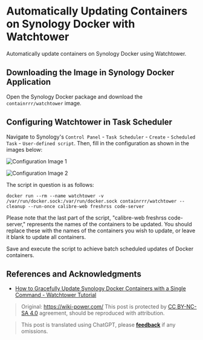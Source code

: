 # Automatically Updating Containers on Synology Docker with Watchtower

Automatically update containers on Synology Docker using Watchtower.

## Downloading the Image in Synology Docker Application

Open the Synology Docker package and download the `containrrr/watchtower` image.

## Configuring Watchtower in Task Scheduler

Navigate to Synology's `Control Panel` - `Task Scheduler` - `Create` - `Scheduled Task` - `User-defined script`. Then, fill in the configuration as shown in the images below:

![Configuration Image 1](https://media.wiki-power.com/img/202301092319956.png)

![Configuration Image 2](https://media.wiki-power.com/img/202301092321592.png)

The script in question is as follows:

```shell
docker run --rm --name watchtower -v /var/run/docker.sock:/var/run/docker.sock containrrr/watchtower --cleanup --run-once calibre-web freshrss code-server
```

Please note that the last part of the script, "calibre-web freshrss code-server," represents the names of the containers to be updated. You should replace these with the names of the containers you wish to update, or leave it blank to update all containers.

Save and execute the script to achieve batch scheduled updates of Docker containers.

## References and Acknowledgments

- [How to Gracefully Update Synology Docker Containers with a Single Command - Watchtower Tutorial](https://post.smzdm.com/p/awzggnqp/)

> Original: <https://wiki-power.com/>
> This post is protected by [CC BY-NC-SA 4.0](https://creativecommons.org/licenses/by/4.0/deed.en) agreement, should be reproduced with attribution.

> This post is translated using ChatGPT, please [**feedback**](https://github.com/linyuxuanlin/Wiki_MkDocs/issues/new) if any omissions.
